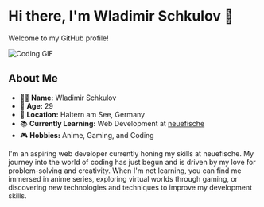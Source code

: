 # Hi there, I'm Wladimir Schkulov 👋

Welcome to my GitHub profile!

![Coding GIF](https://media.giphy.com/media/LmNwrBhejkK9EFP504/giphy.gif)


## About Me

- 🧑‍💼 **Name:** Wladimir Schkulov
- 🎂 **Age:** 29
- 🏡 **Location:** Haltern am See, Germany
- 📚 **Currently Learning:** Web Development at [neuefische](https://www.neuefische.de/)
- 🎮 **Hobbies:** Anime, Gaming, and Coding

I'm an aspiring web developer currently honing my skills at neuefische. My journey into the world of coding has just begun and is driven by my love for problem-solving and creativity. When I'm not learning, you can find me immersed in anime series, exploring virtual worlds through gaming, or discovering new technologies and techniques to improve my development skills.







